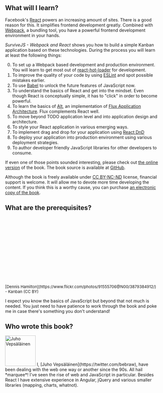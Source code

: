 ## What will I learn?

Facebook's [React](https://facebook.github.io/react/) powers an increasing amount of sites. There is a good reason for this. It simplifies frontend development greatly. Combined with [Webpack](https://webpack.github.io/), a bundling tool, you have a powerful frontend development environment in your hands.

*SurviveJS - Webpack and React* shows you how to build a simple Kanban application based on these technologies. During the process you will learn at least the following things:

0. To set up a Webpack based development and production environment. You will learn to get most out of [react-hot-loader](https://github.com/gaearon/react-hot-loader) for development.
0. To improve the quality of your code by using [ESLint](http://eslint.org/) and spot possible mistakes earlier.
0. To use [Babel](https://babeljs.io/) to unlock the future features of JavaScript now.
0. To understand the basics of React and get into the mindset. Even though React is conceptually simple, it has to "click" in order to become powerful.
0. To learn the basics of [Alt](http://alt.js.org/), an implementation of [Flux Application Architecture](https://facebook.github.io/flux/docs/overview.html). Flux complements React well.
0. To move beyond TODO application level and into application design and architecture.
0. To style your React application in various emerging ways.
0. To implement drag and drop for your application using [React DnD](https://gaearon.github.io/react-dnd/)
0. To deploy your application into production environment using various deployment strategies.
0. To author developer friendly JavaScript libraries for other developers to consume.

If even one of those points sounded interesting, please check out [the online version](webpack_react/introduction) of the book. The book source is available at [GitHub](https://github.com/survivejs/webpack_react).

Although the book is freely available under [CC BY-NC-ND](https://creativecommons.org/licenses/by-nc-nd/4.0/) license, financial support is welcome. It will allow me to devote more time developing the content. If you think this is a worthy cause, you can purchase [an electronic copy of the book](https://leanpub.com/survivejs_webpack).

## What are the prerequisites?

<div style="margin-bottom: 1em">
    <div style="background-image: url('images/kanban_small.jpg'); height: 220px; background-position: top; background-size: cover;"></div>
    <span class="legend" style="font-size: small;">[Dennis Hamilton](https://www.flickr.com/photos/91555706@N00/3879384912/) - Kanban (CC BY)</span>
</div>

I expect you know the basics of JavaScript but beyond that not much is needed. You just need to have patience to work through the book and poke me in case there's something you don't understand!

## Who wrote this book?

<p>
<img src="https://www.gravatar.com/avatar/b26ec3c2769168c2cbc64cc3df9cdd9c?s=100" alt="Juho Vepsäläinen" class="author-photo" width="100" height="100" />
I, [Juho Vepsäläinen](https://twitter.com/bebraw), have been dealing with the web one way or another since the 90s. All hail *marquee*! I've seen the rise of web and JavaScript in particular. Besides React I have extensive experience in Angular, jQuery and various smaller libraries (mapping, charts, whatnot).
</p>
